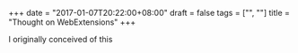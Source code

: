 +++
date = "2017-01-07T20:22:00+08:00"
draft = false
tags = ["", ""]
title = "Thought on WebExtensions"
+++

I originally conceived of this 